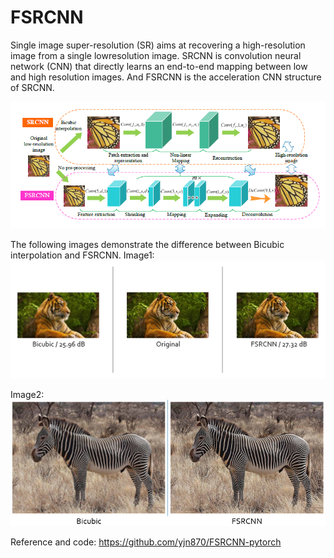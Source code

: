 # FSRCNN

Single image super-resolution (SR) aims at recovering a high-resolution image from a single lowresolution image. SRCNN is convolution neural network (CNN) that directly learns an end-to-end mapping between low and high resolution images. And FSRCNN is the acceleration CNN structure of SRCNN.

![image](https://github.com/Kai-how/FSRCNN/blob/main/image/model.PNG)

The following images demonstrate the difference between Bicubic interpolation and FSRCNN.
Image1:
![image](https://github.com/Kai-how/FSRCNN/blob/main/image/tiger.PNG)

Image2:
![image](https://github.com/Kai-how/FSRCNN/blob/main/image/zebra.PNG)

Reference and code: https://github.com/yjn870/FSRCNN-pytorch
